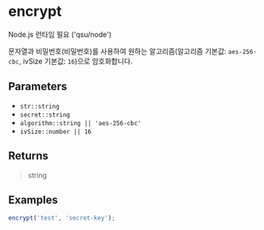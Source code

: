 # encrypt <Badge type="tip" text="JavaScript" />

<span class="node-required">Node.js 런타임 필요 ('qsu/node')</span>

문자열과 비밀번호(비밀번호)를 사용하여 원하는 알고리즘(알고리즘 기본값: `aes-256-cbc`, ivSize 기본값: `16`)으로 암호화합니다.

## Parameters

- `str::string`
- `secret::string`
- `algorithm::string || 'aes-256-cbc'`
- `ivSize::number || 16`

## Returns

> string

## Examples

```javascript
encrypt('test', 'secret-key');
```
